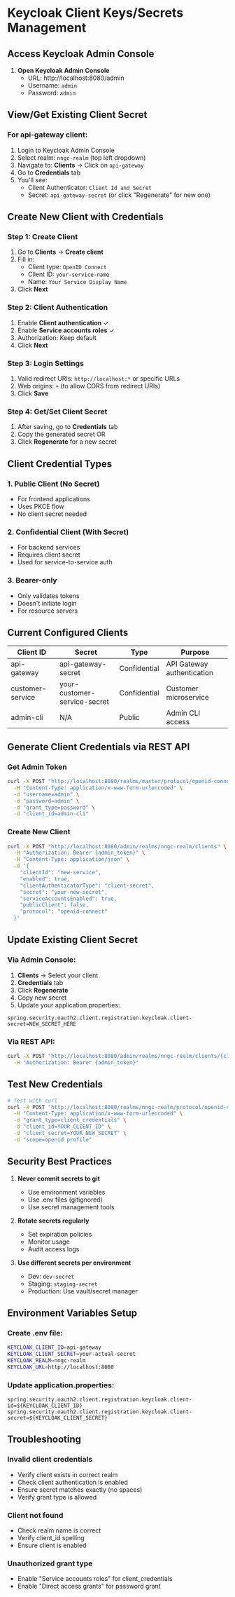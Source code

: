 # Keycloak Client Keys/Secrets Management

## Access Keycloak Admin Console

1. **Open Keycloak Admin Console**
   - URL: http://localhost:8080/admin
   - Username: `admin`
   - Password: `admin`

## View/Get Existing Client Secret

### For api-gateway client:
1. Login to Keycloak Admin Console
2. Select realm: `nngc-realm` (top left dropdown)
3. Navigate to: **Clients** → Click on `api-gateway`
4. Go to **Credentials** tab
5. You'll see:
   - Client Authenticator: `Client Id and Secret`
   - Secret: `api-gateway-secret` (or click "Regenerate" for new one)

## Create New Client with Credentials

### Step 1: Create Client
1. Go to **Clients** → **Create client**
2. Fill in:
   - Client type: `OpenID Connect`
   - Client ID: `your-service-name`
   - Name: `Your Service Display Name`
3. Click **Next**

### Step 2: Client Authentication
1. Enable **Client authentication** ✓
2. Enable **Service accounts roles** ✓
3. Authorization: Keep default
4. Click **Next**

### Step 3: Login Settings
1. Valid redirect URIs: `http://localhost:*` or specific URLs
2. Web origins: `+` (to allow CORS from redirect URIs)
3. Click **Save**

### Step 4: Get/Set Client Secret
1. After saving, go to **Credentials** tab
2. Copy the generated secret OR
3. Click **Regenerate** for a new secret

## Client Credential Types

### 1. Public Client (No Secret)
- For frontend applications
- Uses PKCE flow
- No client secret needed

### 2. Confidential Client (With Secret)
- For backend services
- Requires client secret
- Used for service-to-service auth

### 3. Bearer-only
- Only validates tokens
- Doesn't initiate login
- For resource servers

## Current Configured Clients

| Client ID | Secret | Type | Purpose |
|-----------|--------|------|---------|
| api-gateway | api-gateway-secret | Confidential | API Gateway authentication |
| customer-service | your-customer-service-secret | Confidential | Customer microservice |
| admin-cli | N/A | Public | Admin CLI access |

## Generate Client Credentials via REST API

### Get Admin Token
```bash
curl -X POST "http://localhost:8080/realms/master/protocol/openid-connect/token" \
  -H "Content-Type: application/x-www-form-urlencoded" \
  -d "username=admin" \
  -d "password=admin" \
  -d "grant_type=password" \
  -d "client_id=admin-cli"
```

### Create New Client
```bash
curl -X POST "http://localhost:8080/admin/realms/nngc-realm/clients" \
  -H "Authorization: Bearer {admin_token}" \
  -H "Content-Type: application/json" \
  -d '{
    "clientId": "new-service",
    "enabled": true,
    "clientAuthenticatorType": "client-secret",
    "secret": "your-new-secret",
    "serviceAccountsEnabled": true,
    "publicClient": false,
    "protocol": "openid-connect"
  }'
```

## Update Existing Client Secret

### Via Admin Console:
1. **Clients** → Select your client
2. **Credentials** tab
3. Click **Regenerate**
4. Copy new secret
5. Update your application.properties:
```properties
spring.security.oauth2.client.registration.keycloak.client-secret=NEW_SECRET_HERE
```

### Via REST API:
```bash
curl -X POST "http://localhost:8080/admin/realms/nngc-realm/clients/{client-id}/client-secret" \
  -H "Authorization: Bearer {admin_token}"
```

## Test New Credentials

```bash
# Test with curl
curl -X POST "http://localhost:8080/realms/nngc-realm/protocol/openid-connect/token" \
  -H "Content-Type: application/x-www-form-urlencoded" \
  -d "grant_type=client_credentials" \
  -d "client_id=YOUR_CLIENT_ID" \
  -d "client_secret=YOUR_NEW_SECRET" \
  -d "scope=openid profile"
```

## Security Best Practices

1. **Never commit secrets to git**
   - Use environment variables
   - Use .env files (gitignored)
   - Use secret management tools

2. **Rotate secrets regularly**
   - Set expiration policies
   - Monitor usage
   - Audit access logs

3. **Use different secrets per environment**
   - Dev: `dev-secret`
   - Staging: `staging-secret`
   - Production: Use vault/secret manager

## Environment Variables Setup

### Create .env file:
```bash
KEYCLOAK_CLIENT_ID=api-gateway
KEYCLOAK_CLIENT_SECRET=your-actual-secret
KEYCLOAK_REALM=nngc-realm
KEYCLOAK_URL=http://localhost:8080
```

### Update application.properties:
```properties
spring.security.oauth2.client.registration.keycloak.client-id=${KEYCLOAK_CLIENT_ID}
spring.security.oauth2.client.registration.keycloak.client-secret=${KEYCLOAK_CLIENT_SECRET}
```

## Troubleshooting

### Invalid client credentials
- Verify client exists in correct realm
- Check client authentication is enabled
- Ensure secret matches exactly (no spaces)
- Verify grant type is allowed

### Client not found
- Check realm name is correct
- Verify client_id spelling
- Ensure client is enabled

### Unauthorized grant type
- Enable "Service accounts roles" for client_credentials
- Enable "Direct access grants" for password grant